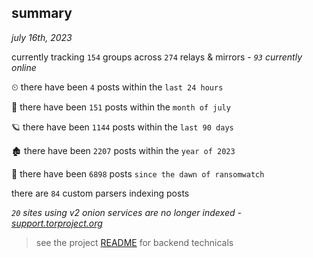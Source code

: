 
## summary
_july 16th, 2023_

currently tracking `154` groups across `274` relays & mirrors - _`93` currently online_

⏲ there have been `4` posts within the `last 24 hours`

🦈 there have been `151` posts within the `month of july`

🪐 there have been `1144` posts within the `last 90 days`

🏚 there have been `2207` posts within the `year of 2023`

🦕 there have been `6898` posts `since the dawn of ransomwatch`

there are `84` custom parsers indexing posts

_`20` sites using v2 onion services are no longer indexed - [support.torproject.org](https://support.torproject.org/onionservices/v2-deprecation/)_

> see the project [README](https://github.com/joshhighet/ransomwatch#ransomwatch--) for backend technicals
